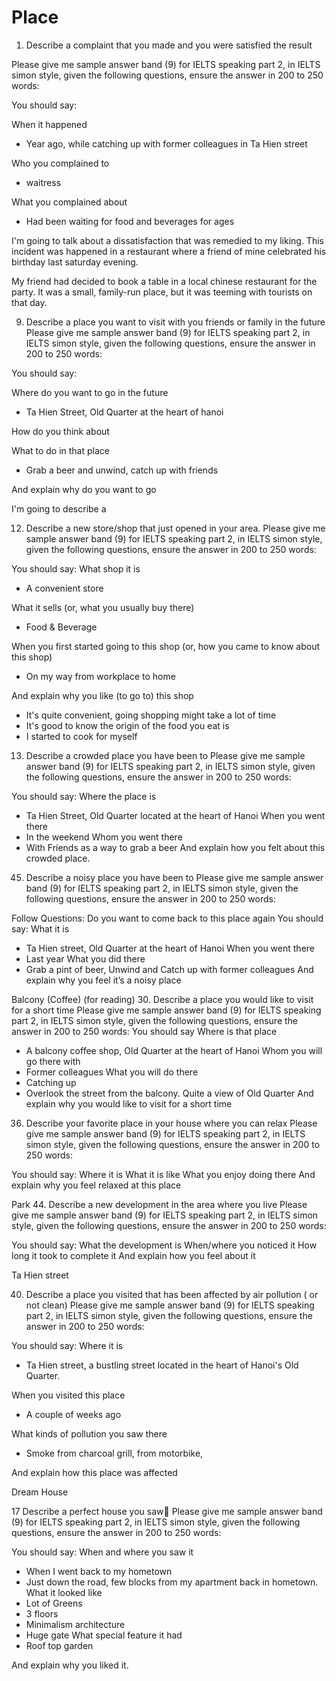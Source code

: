 # Place

1. Describe a complaint that you made and you were satisfied the result

Please give me sample answer band (9) for IELTS speaking part 2, in IELTS simon style, given the following questions, ensure the answer in 200 to 250 words:

You should say:

When it happened
- Year ago, while catching up with former colleagues in Ta Hien street

Who you complained to
- waitress

What you complained about
- Had been waiting for food and beverages for ages

I'm going to talk about a dissatisfaction that was remedied to my liking. This incident was happened in a restaurant where a friend of mine celebrated his birthday last saturday evening.

My friend had decided to book a table in a local chinese restaurant for the party. It was a small, family-run place, but it was teeming with tourists on that day.

9. Describe a place you want to visit with you friends or family in the future
Please give me sample answer band (9) for IELTS speaking part 2, in IELTS simon style, given the following questions, ensure the answer in 200 to 250 words:

You should say:

Where do you want to go in the future
- Ta Hien Street, Old Quarter at the heart of hanoi

How do you think about

What to do in that place
- Grab a beer and unwind, catch up with friends

And explain why do you want to go 

I'm going to describe a 

12. Describe a new store/shop that just opened in your area.
Please give me sample answer band (9) for IELTS speaking part 2, in IELTS simon style, given the following questions, ensure the answer in 200 to 250 words:

You should say:
What shop it is
- A convenient store

What it sells (or, what you usually buy there)
- Food & Beverage

When you first started going to this shop (or, how you came to know about
this shop)
- On my way from workplace to home

And explain why you like (to go to) this shop
- It's quite convenient, going shopping might take a lot of time
- It's good to know the origin of the food you eat is 
- I started to cook for myself



13. Describe a crowded place you have been to
Please give me sample answer band (9) for IELTS speaking part 2, in IELTS simon style, given the following questions, ensure the answer in 200 to 250 words:

You should say:
Where the place is
- Ta Hien Street, Old Quarter located at the heart of Hanoi
When you went there
- In the weekend
Whom you went there
- With Friends as a way to grab a beer
And explain how you felt about this crowded place.


45. Describe a noisy place you have been to
Please give me sample answer band (9) for IELTS speaking part 2, in IELTS simon style, given the following questions, ensure the answer in 200 to 250 words:

Follow Questions: Do you want to come back to this place again
You should say:
What it is
- Ta Hien street, Old Quarter at the heart of Hanoi
When you went there
- Last year
What you did there
- Grab a pint of beer, Unwind and Catch up with former colleagues
And explain why you feel it’s a noisy place


Balcony (Coffee) (for reading)
30. Describe a place you would like to visit for a short time
Please give me sample answer band (9) for IELTS speaking part 2, in IELTS simon style, given the following questions, ensure the answer in 200 to 250 words:
You should say
Where is that place
- A balcony coffee shop, Old Quarter at the heart of Hanoi
Whom you will go there with
- Former colleagues
What you will do there
- Catching up 
- Overlook the street from the balcony. Quite a view of Old Quarter
And explain why you would like to visit for a short time

36. Describe your favorite place in your house where you can relax
Please give me sample answer band (9) for IELTS speaking part 2, in IELTS simon style, given the following questions, ensure the answer in 200 to 250 words:

You should say:
Where it is
What it is like
What you enjoy doing there
And explain why you feel relaxed at this place

Park
44. Describe a new development in the area where you live
Please give me sample answer band (9) for IELTS speaking part 2, in IELTS simon style, given the following questions, ensure the answer in 200 to 250 words:

You should say:
What the development is
When/where you noticed it
How long it took to complete it
And explain how you feel about it



Ta Hien street

40. Describe a place you visited that has been affected by air pollution ( or not clean)
Please give me sample answer band (9) for IELTS speaking part 2, in IELTS simon style, given the following questions, ensure the answer in 200 to 250 words:

You should say:
Where it is
- Ta Hien street, a bustling street located in the heart of Hanoi's Old Quarter.

When you visited this place
- A couple of weeks ago

What kinds of pollution you saw there
- Smoke from charcoal grill, from motorbike, 

And explain how this place was affected

Dream House

17 Describe a perfect house you saw
Please give me sample answer band (9) for IELTS speaking part 2, in IELTS simon style, given the following questions, ensure the answer in 200 to 250 words:

You should say:
When and where you saw it
+ When I went back to my hometown
+ Just down the road, few blocks from my apartment back in hometown.
What it looked like
+ Lot of Greens
+ 3 floors
+ Minimalism architecture
+ Huge gate
What special feature it had
+ Roof top garden

And explain why you liked it.
